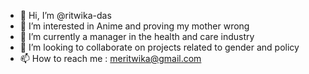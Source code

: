 - 👋 Hi, I’m @ritwika-das
- 👀 I’m interested in Anime and proving my mother wrong
- 🌱 I’m currently a manager in the health and care industry
- 💞️ I’m looking to collaborate on projects related to gender and policy
- 📫 How to reach me : meritwika@gmail.com

<!---
ritwika-das/ritwika-das is a ✨ special ✨ repository because its `README.md` (this file) appears on your GitHub profile.
You can click the Preview link to take a look at your changes.
--->

